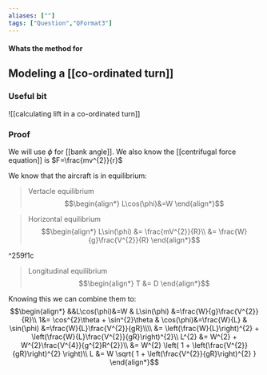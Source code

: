```yaml
---
aliases: [""]
tags: ["Question","QFormat3"]
---
```


#### Whats the method for
## Modeling a [[co-ordinated turn]]
### Useful bit

![[calculating lift in a co-ordinated turn]]

### Proof

We will use $\phi$ for [[bank angle]].
We also know the [[centrifugal force equation]] is $F=\frac{mv^{2}}{r}$

We know that the aircraft is in equilibrium:

> Vertacle equilibrium
> $$\begin{align*}
L\cos(\phi)&=W 
\end{align*}$$

> Horizontal equilibrium
> $$\begin{align*}
L\sin(\phi) &= \frac{mV^{2}}{R}\\
&= \frac{W}{g}\frac{V^{2}}{R}
\end{align*}$$

^259f1c

> Longitudinal equilibrium
> $$\begin{align*}
T    &= D
\end{align*}$$

Knowing this we can combine them to:
$$\begin{align*}
&&L\cos(\phi)&=W & L\sin(\phi) &=\frac{W}{g}\frac{V^{2}}{R}\\
1&= \cos^{2}\theta + \sin^{2}\theta & \cos(\phi)&=\frac{W}{L} & \sin(\phi) &=\frac{W}{L}\frac{V^{2}}{gR}\\\\
&= \left(\frac{W}{L}\right)^{2} + \left(\frac{W}{L}\frac{V^{2}}{gR}\right)^{2}\\
L^{2} &= W^{2} + W^{2}\frac{V^{4}}{g^{2}R^{2}}\\
&= W^{2} \left( 1 + \left(\frac{V^{2}}{gR}\right)^{2} \right)\\
L &= W \sqrt{ 1 + \left(\frac{V^{2}}{gR}\right)^{2} }
\end{align*}$$


